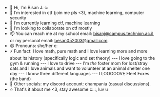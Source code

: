 - 👋 Hi, I’m Bisan J. c: 
- 👀 I’m interested in ctf (join me pls <3), machine learning, computer security 
- 🌱 I’m currently learning ctf, machine learning
- 💞️ I’m looking to collaborate on ctf mostly 
- 📫 You can reach me at my school email: bisanj@campus.technion.ac.il, or my personal email: besan052003@gmail.com.
- 😄 Pronouns: she/her c:
- ⚡ Fun fact: I love math, pure math and I love learning more and more about its history (specifically logic and set theory) --- I love going to the gym & running  --- I love to drive --- I'm *the* foster mom for lost/stray cats and I love animals and want to volunteer at an animal shelter one day  --- I know three different languages --- I LOOOOOVE Fleet Foxes (the band)
- 👾  Other socials: my discord account: champania (casual discussions). 
- ⭐ That's it about me <3, stay awesome c:::, luv u
<!---
beisanj/beisanj is a ✨ special ✨ repository because its `README.md` (this file) appears on your GitHub profile.
You can click the Preview link to take a look at your changes.
--->
